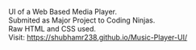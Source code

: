 UI of a Web Based Media Player.</br>
Submited as Major Project to Coding Ninjas.</br>
Raw HTML and CSS used.</br>
Visit: https://shubhamr238.github.io/Music-Player-UI/
